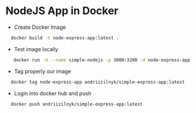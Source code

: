 # NodeJS App in Docker

- Create Docker Image

```bash
  docker build -t node-express-app:latest .
```

- Test image locally

```bash
   docker run -d --name simple-nodejs -p 3000:3200 -d node-express-app:latest
```

- Tag properly our image

```bash
  docker tag node-express-app andriizilnyk/simple-express-app:latest
```

- Login into docker hub and push

```bash
  docker push andriizilnyk/simple-express-app:latest
```
